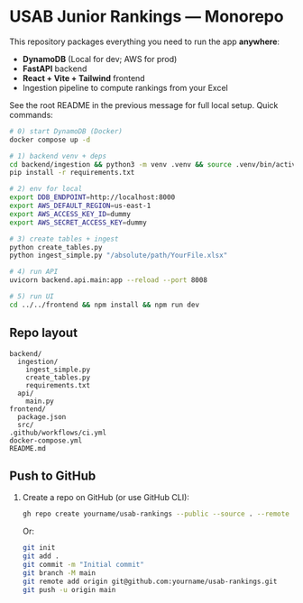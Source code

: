 # USAB Junior Rankings — Monorepo

This repository packages everything you need to run the app **anywhere**:

- **DynamoDB** (Local for dev; AWS for prod)
- **FastAPI** backend
- **React + Vite + Tailwind** frontend
- Ingestion pipeline to compute rankings from your Excel

See the root README in the previous message for full local setup. Quick commands:

```bash
# 0) start DynamoDB (Docker)
docker compose up -d

# 1) backend venv + deps
cd backend/ingestion && python3 -m venv .venv && source .venv/bin/activate
pip install -r requirements.txt

# 2) env for local
export DDB_ENDPOINT=http://localhost:8000
export AWS_DEFAULT_REGION=us-east-1
export AWS_ACCESS_KEY_ID=dummy
export AWS_SECRET_ACCESS_KEY=dummy

# 3) create tables + ingest
python create_tables.py
python ingest_simple.py "/absolute/path/YourFile.xlsx"

# 4) run API
uvicorn backend.api.main:app --reload --port 8008

# 5) run UI
cd ../../frontend && npm install && npm run dev
```

## Repo layout

```
backend/
  ingestion/
    ingest_simple.py
    create_tables.py
    requirements.txt
  api/
    main.py
frontend/
  package.json
  src/
.github/workflows/ci.yml
docker-compose.yml
README.md
```

## Push to GitHub

1. Create a repo on GitHub (or use GitHub CLI):
   ```bash
   gh repo create yourname/usab-rankings --public --source . --remote origin --push
   ```
   Or:
   ```bash
   git init
   git add .
   git commit -m "Initial commit"
   git branch -M main
   git remote add origin git@github.com:yourname/usab-rankings.git
   git push -u origin main
   ```
